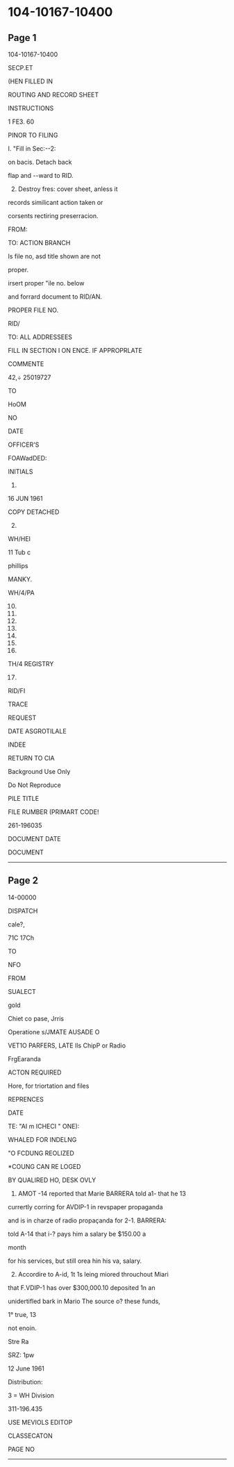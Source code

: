 # 104-10167-10400

## Page 1

104-10167-10400

SECP.ET

(HEN FILLED IN

ROUTING AND RECORD SHEET

INSTRUCTIONS

1 FE3. 60

PINOR TO FILING

I. "Fill in Sec:--2:

on bacis. Detach back

flap and --ward to RID.

2. Destroy fres: cover sheet, anless it

records similicant action taken or

corsents rectiring preserracion.

FROM:

TO: ACTION BRANCH

Is file no, asd title shown are not

proper.

irsert proper "ile no. below

and forrard document to RID/AN.

PROPER FILE NO.

RID/

TO: ALL ADDRESSEES

FILL IN SECTION I ON ENCE. IF APPROPRLATE

COMMENTE

42,÷ 25019727

TO

HoOM

NO

DATE

OFFICER'S

FOAWadDED:

INITIALS

1.

16 JUN 1961

COPY DETACHED

2.

WH/HEI

11 Tub c

phillips

MANKY.

WH/4/PA

10.

18.

12.

13.

140.

15.

1.

TH/4 REGISTRY

17.

RID/FI

TRACE

REQUEST

DATE ASGROTILALE

INDEE

RETURN TO CIA

Background Use Only

Do Not Reproduce

PILE TITLE

FILE RUMBER (PRIMART CODE!

261-196035

DOCUMENT DATE

DOCUMENT

---

## Page 2

14-00000

DISPATCH

cale?,

71C 17Ch

TO

NFO

FROM

SUALECT

gold

Chiet co pase, Jrris

Operatione s/JMATE AUSADE O

VET1O PARFERS, LATE Ils ChipP or Radio

FrgEaranda

ACTON REQUIRED

Hore, for triortation and files

REPRENCES

DATE

TE: "AI m ICHECI " ONE):

WHALED FOR INDELNG

"O FCDUNG REOLIZED

*COUNG CAN RE LOGED

BY QUALIRED HO, DESK OVLY

1. AMOT -14 reported that Marie BARRERA told a1- that he 13

currertly corring for AVDIP-1 in revspaper propaganda

and is in charze of radio propaçanda for 2-1. BARRERA:

told A-14 that i-? pays him a salary be $150.00 a

month

for his services, but still orea hin his va, salary.

2. Accordire to A-id, 1t 1s leing miored throuchout Miari

that F.VDIP-1 has over $300,000.10 deposited 1n an

unidertifled bark in Mario The source o? these funds,

1° true, 13

not enoin.

Stre Ra

SRZ: 1pw

12 June 1961

Distribution:

3 = WH Division

311-196.435

USE MEVIOLS EDITOP

CLASSECATON

PAGE NO

---

